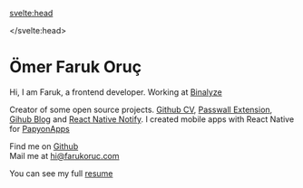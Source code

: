 <script>
	import TechStack from '$lib/components/TechStack.svelte';
</script>

<svelte:head>

<title>Faruk Oruç</title>

</svelte:head>

# Ömer Faruk Oruç

Hi, I am Faruk, a frontend developer. Working at [Binalyze](https://www.binalyze.com/)

Creator of some open source projects. [Github CV](https://github.com/bufgix/github-cv), [Passwall Extension](https://github.com/passwall/passwall-extension), [Gihub Blog](https://github.com/bufgix/github-blog) and [React Native Notify](https://github.com/Papyon-Apps/rn-notify).
I created mobile apps with React Native for [PapyonApps](https://github.com/Papyon-Apps/)

<TechStack />

Find me on [Github](https://github.com/bufgix)<br />
Mail me at [hi@farukoruc.com](mailto:hi@farukoruc.com])

You can see my full [resume](/resume.pdf)
